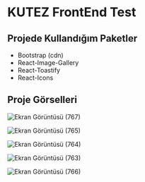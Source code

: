 # KUTEZ FrontEnd Test

## Projede Kullandığım Paketler

- Bootstrap (cdn)
- React-Image-Gallery
- React-Toastify
- React-Icons

## Proje Görselleri
![Ekran Görüntüsü (767)](https://user-images.githubusercontent.com/74673470/198606903-9abdee0d-0fa6-4490-ba66-5f1a3882bacf.png)

![Ekran Görüntüsü (765)](https://user-images.githubusercontent.com/74673470/198606947-d7983ced-c461-4acc-858d-74a72cd7f92a.png)

![Ekran Görüntüsü (764)](https://user-images.githubusercontent.com/74673470/198606962-d04997e7-a376-4ad5-ad8b-79cec7c6085b.png)

![Ekran Görüntüsü (763)](https://user-images.githubusercontent.com/74673470/198607130-1c00a23f-de47-4e0a-bbb9-7409fba416d4.png)

![Ekran Görüntüsü (766)](https://user-images.githubusercontent.com/74673470/198607417-b599179e-5f61-45f4-a5c8-c6d82100b924.png)

